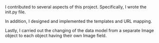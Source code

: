 I contributed to several aspects of this project. Specifically, I wrote the init.py file.

In addition, I designed and implemented the templates and URL mapping.

Lastly, I carried out the changing of the data model from a separate Image object to each object having their own Image field.
